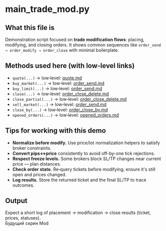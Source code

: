 
# main_trade_mod.py

## What this file is

Demonstration script focused on **trade modification flows**: placing, modifying, and closing orders.
It shows common sequences like `order_send → order_modify → order_close` with minimal boilerplate.

## Methods used here (with low‑level links)

- `quote(...)` → low‑level: [quote.md](../MT4Account/Market_quota_symbols/quote.md)
- `buy_market(...)` → low‑level: [order_send.md](../MT4Account/Trading_Actions/order_send.md)
- `buy_limit(...)` → low‑level: [order_send.md](../MT4Account/Trading_Actions/order_send.md)
- `close(...)` → low‑level: [order_close_delete.md](../MT4Account/Trading_Actions/order_close_delete.md)
- `close_partial(...)` → low‑level: [order_close_delete.md](../MT4Account/Trading_Actions/order_close_delete.md)
- `sell_market(...)` → low‑level: [order_send.md](../MT4Account/Trading_Actions/order_send.md)
- `close_by(...)` → low‑level: [order_close_by.md](../MT4Account/Trading_Actions/order_close_by.md)
- `opened_orders(...)` → low‑level: [opened_orders.md](../MT4Account/Orders_Positions_History/opened_orders.md)

## Tips for working with this demo

- **Normalize before modify.** Use price/lot normalization helpers to satisfy broker constraints.
- **Convert pips↔price** consistently to avoid off-by-one tick rejections.
- **Respect freeze levels.** Some brokers block SL/TP changes near current price — plan distances.
- **Check order state.** Re‑query tickets before modifying; ensure it's still open and prices changed.
- **Log results.** Store the returned ticket and the final SL/TP to trace outcomes.

## Output

Expect a short log of placement → modification → close results (ticket, prices, statuses).  
Будущий скрин Mod
